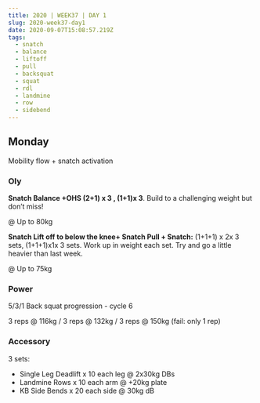 ```yaml
---
title: 2020 | WEEK37 | DAY 1
slug: 2020-week37-day1
date: 2020-09-07T15:08:57.219Z
tags:
  - snatch
  - balance
  - liftoff
  - pull
  - backsquat
  - squat
  - rdl
  - landmine
  - row
  - sidebend
---
```

## Monday

Mobility flow + snatch activation

### Oly

**Snatch Balance +OHS (2+1) x 3 , (1+1)x 3**. Build to a challenging weight but don’t miss!

@ Up to 80kg

**Snatch Lift off to below the knee+ Snatch Pull + Snatch:** (1+1+1) x 2x 3 sets, (1+1+1)x1x 3 sets. Work up in weight each set. Try and go a little heavier than last week.

@ Up to 75kg

### Power

5/3/1 Back squat progression - cycle 6

3 reps @ 116kg / 3 reps @ 132kg / 3 reps @ 150kg (fail: only 1 rep)

### Accessory

3 sets:

* Single Leg Deadlift x 10 each leg @ 2x30kg DBs
* Landmine Rows x 10 each arm @ +20kg plate
* KB Side Bends x 20 each side @ 30kg dB